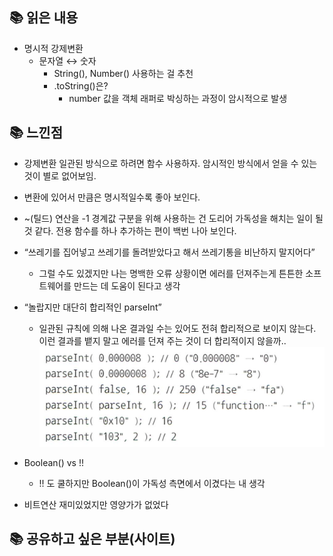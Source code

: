 ## 📚 읽은 내용
- 명시적 강제변환
    - 문자열 ↔ 숫자
        - String(), Number() 사용하는 걸 추천
        - .toString()은?
            - number 값을 객체 래퍼로 박싱하는 과정이 암시적으로 발생

## 📚 느낀점

- 강제변환 일관된 방식으로 하려면 함수 사용하자. 암시적인 방식에서 얻을 수 있는 것이 별로 없어보임.
- 변환에 있어서 만큼은 명시적일수록 좋아 보인다.
- ~(틸드) 연산을 -1 경계값 구분을 위해 사용하는 건 도리어 가독성을 해치는 일이 될 것 같다. 전용 함수를 하나 추가하는 편이 백번 나아 보인다.
- “쓰레기를 집어넣고 쓰레기를 돌려받았다고 해서 쓰레기통을 비난하지 말지어다”
    - 그럴 수도 있겠지만 나는 명백한 오류 상황이면 에러를 던져주는게 튼튼한 소프트웨어를 만드는 데 도움이 된다고 생각
- “놀랍지만 대단히 합리적인 parseInt”
    - 일관된 규칙에 의해 나온 결과일 수는 있어도 전혀 합리적으로 보이지 않는다. 이런 결과를 뱉지 말고 에러를 던져 주는 것이 더 합리적이지 않을까..
![img.png](jimmy/img.png)

- Boolean() vs !!
    - !! 도 쿨하지만 Boolean()이 가독성 측면에서 이겼다는 내 생각
- 비트연산 재미있었지만 영양가가 없었다

## 📚 공유하고 싶은 부분(사이트)



